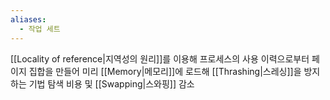 ```yaml
---
aliases:
  - 작업 세트
---
```

[[Locality of reference|지역성의 원리]]를 이용해 프로세스의 사용 이력으로부터 페이지 집합을 만들어 미리 [[Memory|메모리]]에 로드해 [[Thrashing|스레싱]]을 방지하는 기법
탐색 비용 및 [[Swapping|스와핑]] 감소